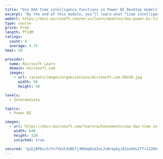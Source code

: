 ```yaml
---
title: "Use DAX time intelligence functions in Power BI Desktop models"
excerpt: "By the end of this module, you’ll learn what “time intelligence” means, and how to add time intelligence DAX calculations to your model. These will include year-to-date (YTD), year-over-year (YoY) growth, and others."
webUrl: https://docs.microsoft.com/en-us/learn/modules/dax-power-bi-time-intelligence/
type: course
price: Free
length: PT19M
ratings:
  count: 4
  average: 4.75
heat: 50

provider:
  name: Microsoft Learn
  domain: microsoft.com
  images:
    - url: /assets/images/organizations/microsoft.com-50x50.jpg
      width: 50
      height: 50

levels:
  - Intermediate

topics:
  - Power BI

images:
  - url: https://docs.microsoft.com/learn/achievements/use-dax-time-intelligence-functions-power-bi-desktop-social.png
    width: 640
    height: 320
    isCached: true

secured: "giEjBP8sc5sTn7Ybsh3UBEfj3MXmq8imIoLJsNrep6y/8ZazKdvZTfr222Ohzdb5d+lvki445Cb5ocA43UZtj+W8ficINw0fxIsyiAddq6dJzi+6XujIh/MBVBbYz60/de24JqyTJCFH3Xvg2EjdXzAL5gg8QU7UaynXtVXaAItLWd32C7kC3q5Lbd49lywLwQhgSbWTK9jsPRUdyibid0upOJXRCPqJSVt30l345MKppxsLGbJQCv/lvh/+LtIVGiNGbCSqAnpqWjlD7ihc5upgLgyb8I53MiiT3+N5pnH5IGwCW2IOa7Cv1R6gq/sFNBcvm0LWk1L1x04rrDtIYDTj1H+hzxfRx9TxxD/B+dW7qyU1HHvwvXiO/Xi5OiSuBjzSeRvmldqhkrM38kf1gQ==;pDRvPehNtYRtYLdVJ1FudA=="
---
```


